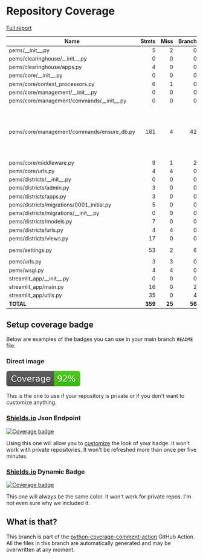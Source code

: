 # Repository Coverage

[Full report](https://htmlpreview.github.io/?https://github.com/compilerla/pems/blob/python-coverage-comment-action-data/htmlcov/index.html)

| Name                                          |    Stmts |     Miss |   Branch |   BrPart |   Cover |   Missing |
|---------------------------------------------- | -------: | -------: | -------: | -------: | ------: | --------: |
| pems/\_\_init\_\_.py                          |        5 |        2 |        0 |        0 |     60% |       5-7 |
| pems/clearinghouse/\_\_init\_\_.py            |        0 |        0 |        0 |        0 |    100% |           |
| pems/clearinghouse/apps.py                    |        4 |        0 |        0 |        0 |    100% |           |
| pems/core/\_\_init\_\_.py                     |        0 |        0 |        0 |        0 |    100% |           |
| pems/core/context\_processors.py              |        6 |        1 |        0 |        0 |     83% |        12 |
| pems/core/management/\_\_init\_\_.py          |        0 |        0 |        0 |        0 |    100% |           |
| pems/core/management/commands/\_\_init\_\_.py |        0 |        0 |        0 |        0 |    100% |           |
| pems/core/management/commands/ensure\_db.py   |      181 |        4 |       42 |        4 |     96% |73, 87-89, 99, 103->exit, 230->232, 300->304 |
| pems/core/middleware.py                       |        9 |        1 |        2 |        1 |     82% |        19 |
| pems/core/urls.py                             |        4 |        4 |        0 |        0 |      0% |       1-7 |
| pems/districts/\_\_init\_\_.py                |        0 |        0 |        0 |        0 |    100% |           |
| pems/districts/admin.py                       |        3 |        0 |        0 |        0 |    100% |           |
| pems/districts/apps.py                        |        3 |        0 |        0 |        0 |    100% |           |
| pems/districts/migrations/0001\_initial.py    |        5 |        0 |        0 |        0 |    100% |           |
| pems/districts/migrations/\_\_init\_\_.py     |        0 |        0 |        0 |        0 |    100% |           |
| pems/districts/models.py                      |        7 |        0 |        0 |        0 |    100% |           |
| pems/districts/urls.py                        |        4 |        4 |        0 |        0 |      0% |      5-10 |
| pems/districts/views.py                       |       17 |        0 |        0 |        0 |    100% |           |
| pems/settings.py                              |       53 |        2 |        6 |        1 |     95% |   127-128 |
| pems/urls.py                                  |        3 |        3 |        0 |        0 |      0% |       1-4 |
| pems/wsgi.py                                  |        4 |        4 |        0 |        0 |      0% |     10-16 |
| streamlit\_app/\_\_init\_\_.py                |        0 |        0 |        0 |        0 |    100% |           |
| streamlit\_app/main.py                        |       16 |        0 |        2 |        0 |    100% |           |
| streamlit\_app/utils.py                       |       35 |        0 |        4 |        0 |    100% |           |
|                                     **TOTAL** |  **359** |   **25** |   **56** |    **6** | **93%** |           |


## Setup coverage badge

Below are examples of the badges you can use in your main branch `README` file.

### Direct image

[![Coverage badge](https://raw.githubusercontent.com/compilerla/pems/python-coverage-comment-action-data/badge.svg)](https://htmlpreview.github.io/?https://github.com/compilerla/pems/blob/python-coverage-comment-action-data/htmlcov/index.html)

This is the one to use if your repository is private or if you don't want to customize anything.

### [Shields.io](https://shields.io) Json Endpoint

[![Coverage badge](https://img.shields.io/endpoint?url=https://raw.githubusercontent.com/compilerla/pems/python-coverage-comment-action-data/endpoint.json)](https://htmlpreview.github.io/?https://github.com/compilerla/pems/blob/python-coverage-comment-action-data/htmlcov/index.html)

Using this one will allow you to [customize](https://shields.io/endpoint) the look of your badge.
It won't work with private repositories. It won't be refreshed more than once per five minutes.

### [Shields.io](https://shields.io) Dynamic Badge

[![Coverage badge](https://img.shields.io/badge/dynamic/json?color=brightgreen&label=coverage&query=%24.message&url=https%3A%2F%2Fraw.githubusercontent.com%2Fcompilerla%2Fpems%2Fpython-coverage-comment-action-data%2Fendpoint.json)](https://htmlpreview.github.io/?https://github.com/compilerla/pems/blob/python-coverage-comment-action-data/htmlcov/index.html)

This one will always be the same color. It won't work for private repos. I'm not even sure why we included it.

## What is that?

This branch is part of the
[python-coverage-comment-action](https://github.com/marketplace/actions/python-coverage-comment)
GitHub Action. All the files in this branch are automatically generated and may be
overwritten at any moment.
